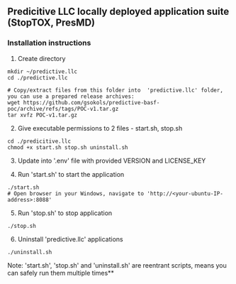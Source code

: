 ## Predicitive LLC locally deployed application suite (StopTOX, PresMD) 
### Installation instructions

1. Create directory
```
mkdir ~/predictive.llc
cd ./predictive.llc

# Copy/extract files from this folder into  'predictive.llc' folder, you can use a prepared release archives:
wget https://github.com/gsokols/predictive-basf-poc/archive/refs/tags/POC-v1.tar.gz
tar xvfz POC-v1.tar.gz
```

2. Give executable permissions to 2 files - start.sh, stop.sh
```
cd ./predicitive.llc 
chmod +x start.sh stop.sh uninstall.sh
```
3. Update into '.env' file with provided VERSION and LICENSE_KEY
   
4. Run 'start.sh' to start the application
```
./start.sh
# Open browser in your Windows, navigate to 'http://<your-ubuntu-IP-address>:8088'
```
5. Run 'stop.sh' to stop application
```
./stop.sh
```
6. Uninstall 'predictive.llc' applications
```
./uninstall.sh
```

Note: 'start.sh', 'stop.sh' and 'uninstall.sh' are reentrant scripts, means you can safely run them multiple times**

````
